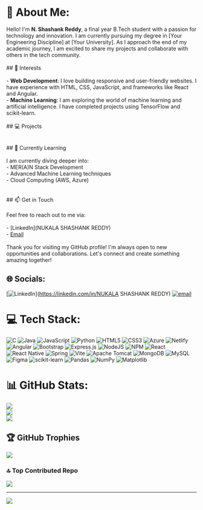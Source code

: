 # 💫 About Me:
Hello! I'm **N. Shashank Reddy**, a final year B.Tech student with a passion for technology and innovation. I am currently pursuing my degree in [Your Engineering Discipline] at [Your University]. As I approach the end of my academic journey, I am excited to share my projects and collaborate with others in the tech community.<br><br>## 🚀 Interests<br><br>- **Web Development**: I love building responsive and user-friendly websites. I have experience with HTML, CSS, JavaScript, and frameworks like React and Angular.<br>- **Machine Learning**: I am exploring the world of machine learning and artificial intelligence. I have completed projects using TensorFlow and scikit-learn.<br><br>## 💻 Projects<br><br><br>## 🌱 Currently Learning<br><br>I am currently diving deeper into:<br>- MER(A)N Stack Development<br>- Advanced Machine Learning techniques<br>- Cloud Computing (AWS, Azure)<br><br><br>## 📫 Get in Touch<br><br>Feel free to reach out to me via:<br><br>- [LinkedIn](NUKALA SHASHANK REDDY)<br>- [Email](shashanknany@gmail.com)<br><br>Thank you for visiting my GitHub profile! I'm always open to new opportunities and collaborations. Let's connect and create something amazing together!


## 🌐 Socials:
[![LinkedIn](https://img.shields.io/badge/LinkedIn-%230077B5.svg?logo=linkedin&logoColor=white)](https://linkedin.com/in/NUKALA SHASHANK REDDY) [![email](https://img.shields.io/badge/Email-D14836?logo=gmail&logoColor=white)](mailto:shashanknany@gmail.com) 

# 💻 Tech Stack:
![C](https://img.shields.io/badge/c-%2300599C.svg?style=for-the-badge&logo=c&logoColor=white) ![Java](https://img.shields.io/badge/java-%23ED8B00.svg?style=for-the-badge&logo=openjdk&logoColor=white) ![JavaScript](https://img.shields.io/badge/javascript-%23323330.svg?style=for-the-badge&logo=javascript&logoColor=%23F7DF1E) ![Python](https://img.shields.io/badge/python-3670A0?style=for-the-badge&logo=python&logoColor=ffdd54) ![HTML5](https://img.shields.io/badge/html5-%23E34F26.svg?style=for-the-badge&logo=html5&logoColor=white) ![CSS3](https://img.shields.io/badge/css3-%231572B6.svg?style=for-the-badge&logo=css3&logoColor=white) ![Azure](https://img.shields.io/badge/azure-%230072C6.svg?style=for-the-badge&logo=microsoftazure&logoColor=white) ![Netlify](https://img.shields.io/badge/netlify-%23000000.svg?style=for-the-badge&logo=netlify&logoColor=#00C7B7) ![Angular](https://img.shields.io/badge/angular-%23DD0031.svg?style=for-the-badge&logo=angular&logoColor=white) ![Bootstrap](https://img.shields.io/badge/bootstrap-%238511FA.svg?style=for-the-badge&logo=bootstrap&logoColor=white) ![Express.js](https://img.shields.io/badge/express.js-%23404d59.svg?style=for-the-badge&logo=express&logoColor=%2361DAFB) ![NodeJS](https://img.shields.io/badge/node.js-6DA55F?style=for-the-badge&logo=node.js&logoColor=white) ![NPM](https://img.shields.io/badge/NPM-%23CB3837.svg?style=for-the-badge&logo=npm&logoColor=white) ![React](https://img.shields.io/badge/react-%2320232a.svg?style=for-the-badge&logo=react&logoColor=%2361DAFB) ![React Native](https://img.shields.io/badge/react_native-%2320232a.svg?style=for-the-badge&logo=react&logoColor=%2361DAFB) ![Spring](https://img.shields.io/badge/spring-%236DB33F.svg?style=for-the-badge&logo=spring&logoColor=white) ![Vite](https://img.shields.io/badge/vite-%23646CFF.svg?style=for-the-badge&logo=vite&logoColor=white) ![Apache Tomcat](https://img.shields.io/badge/apache%20tomcat-%23F8DC75.svg?style=for-the-badge&logo=apache-tomcat&logoColor=black) ![MongoDB](https://img.shields.io/badge/MongoDB-%234ea94b.svg?style=for-the-badge&logo=mongodb&logoColor=white) ![MySQL](https://img.shields.io/badge/mysql-4479A1.svg?style=for-the-badge&logo=mysql&logoColor=white) ![Figma](https://img.shields.io/badge/figma-%23F24E1E.svg?style=for-the-badge&logo=figma&logoColor=white) ![scikit-learn](https://img.shields.io/badge/scikit--learn-%23F7931E.svg?style=for-the-badge&logo=scikit-learn&logoColor=white) ![Pandas](https://img.shields.io/badge/pandas-%23150458.svg?style=for-the-badge&logo=pandas&logoColor=white) ![NumPy](https://img.shields.io/badge/numpy-%23013243.svg?style=for-the-badge&logo=numpy&logoColor=white) ![Matplotlib](https://img.shields.io/badge/Matplotlib-%23ffffff.svg?style=for-the-badge&logo=Matplotlib&logoColor=black)
# 📊 GitHub Stats:
![](https://github-readme-stats.vercel.app/api?username=Shashankreddy-Techie&theme=dark&hide_border=true&include_all_commits=true&count_private=true)<br/>
![](https://github-readme-streak-stats.herokuapp.com/?user=Shashankreddy-Techie&theme=dark&hide_border=true)<br/>
![](https://github-readme-stats.vercel.app/api/top-langs/?username=Shashankreddy-Techie&theme=dark&hide_border=true&include_all_commits=true&count_private=true&layout=compact)

## 🏆 GitHub Trophies
![](https://github-profile-trophy.vercel.app/?username=Shashankreddy-Techie&theme=radical&no-frame=false&no-bg=true&margin-w=4)

### 🔝 Top Contributed Repo
![](https://github-contributor-stats.vercel.app/api?username=Shashankreddy-Techie&limit=5&theme=dark&combine_all_yearly_contributions=true)

---
[![](https://visitcount.itsvg.in/api?id=Shashankreddy-Techie&icon=0&color=0)](https://visitcount.itsvg.in)

<!-- Proudly created with GPRM ( https://gprm.itsvg.in ) -->
